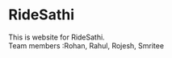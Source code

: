 <h1>RideSathi</h1> 
This is website for RideSathi.
<br>
Team members :Rohan, Rahul, Rojesh, Smritee
